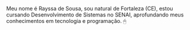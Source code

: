 Meu nome é Rayssa de Sousa, sou natural de Fortaleza (CE), estou cursando Desenvolvimento de Sistemas no SENAI, aprofundando meus conhecimentos em tecnologia e programação. 🖱
<!--
**rayssamonteiro672-sudo/rayssamonteiro672-sudo** is a ✨ _special_ ✨ repository because its `README.md` (this file) appears on your GitHub profile.

Here are some ideas to get you started:

- 🔭 I’m currently working on ...
- 🌱 I’m currently learning ...
- 👯 I’m looking to collaborate on ...
- 🤔 I’m looking for help with ...
- 💬 Ask me about ...
- 📫 How to reach me: ...
- 😄 Pronouns: ...
- ⚡ Fun fact: ...
-->
